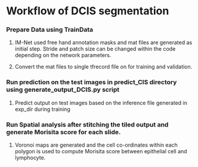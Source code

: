 
# Workflow of DCIS segmentation

### Prepare Data using TrainData

1. IM-Net used free hand annotation masks and mat files are generated as initial step. Stride and patch size can be changed within the code depending on the network parameters.

2. Convert the mat files to single tfrecord file on for training and validation.


### Run prediction on the test images in predict_CIS directory using generate_output_DCIS.py script

1. Predict output on test images based on the inference file generated in exp_dir during training

### Run Spatial analysis after stitching the tiled output and generate Morisita score for each slide.

1. Voronoi maps are generated and the cell co-ordinates within each polygon is used to compute Morisita score between epithelial cell and lymphocyte.
